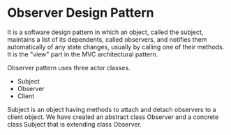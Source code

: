 # Observer Design Pattern
It is a software design pattern in which an object, called the subject, maintains a list of its dependents, called observers, and notifies them automatically of any state changes, usually by calling one of their methods. It is the "view" part in the MVC architectural pattern.

Observer pattern uses three actor classes.
* Subject 
* Observer
* Client

Subject is an object having methods to attach and detach observers to a client object. We have created an abstract class Observer and a concrete class Subject that is extending class Observer.

